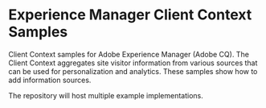 Experience Manager Client Context Samples
=======================================

Client Context samples for Adobe Experience Manager (Adobe CQ). The Client Context aggregates site visitor information from various sources that can be used for personalization and analytics. These samples show how to add information sources.

The repository will host multiple example implementations.
